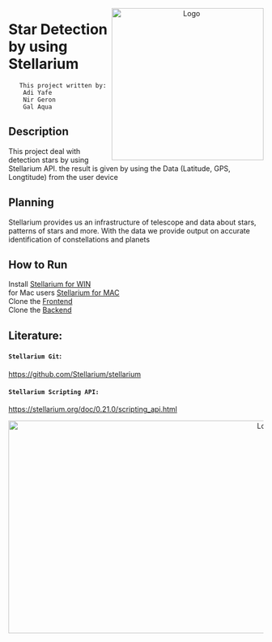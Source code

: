 
<p align="center">
  <img src="https://avatars.githubusercontent.com/u/7320160?s=280&v=4" alt="Logo" width="300" height="300" align="right">
</p>


# Star Detection by using Stellarium

       This project written by: 
        Adi Yafe
        Nir Geron
        Gal Aqua

## Description
This project deal with detection stars by using Stellarium API.
the result is given by using the Data (Latitude, GPS, Longtitude) from the user device


## Planning
Stellarium provides us an infrastructure of telescope and data about stars,
patterns of stars and more.
With the data we provide output on accurate identification of constellations and planets

## How to Run
Install [Stellarium for WIN](https://github.com/Stellarium/stellarium/releases/download/v23.1/stellarium-23.1-qt5-win64.exe) <br>
for Mac users [Stellarium for MAC](https://github.com/Stellarium/stellarium/releases/download/v23.1/Stellarium-23.1-qt5-arm64.zip) <br>
Clone the [Frontend](https://github.com/adiy55/NewSpace-Project-frontend.git) <br>
Clone the [Backend](https://github.com/adiy55/NewSpace-Project-backend.git)

## Literature:
#### `Stellarium Git`:
https://github.com/Stellarium/stellarium
#### `Stellarium Scripting API:`
https://stellarium.org/doc/0.21.0/scripting_api.html



<p align="center">
  <img src="https://i0.wp.com/eos.org/wp-content/uploads/2022/09/scorpius-centaurus-ob-stellar-association.jpg?fit=1200%2C675&ssl=1" alt="Logo" width="1000" height="420" align="center">
</p>
